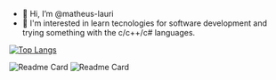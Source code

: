 - 👋 Hi, I’m @matheus-lauri
- 👀 I'm interested in learn tecnologies for software development and trying something with the c/c++/c# languages.

[![Top Langs](https://github-readme-stats.vercel.app/api/top-langs/?username=matheus-lauri&layout=donut&show_icons=true&theme=transparent)](https://github.com/matheus-lauri/github-readme-stats)

<img alt="Readme Card"  src="https://github-readme-stats.vercel.app/api/pin/?username=matheus-lauri&repo=exercicioM2PDI&show_owner=true" /> 

<img alt="Readme Card" src="https://github-readme-stats.vercel.app/api/pin/?username=matheus-lauri&repo=trabalhoM3Mobile&show_owner=true" /> 
